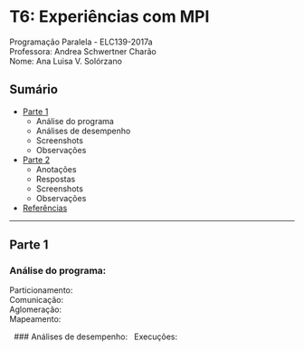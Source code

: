 # T6: Experiências com MPI
Programação Paralela - ELC139-2017a\
Professora: Andrea Schwertner Charão\
Nome: Ana Luisa V. Solórzano

## Sumário

  * [Parte 1](#parte-1)
    * Análise do programa
    * Análises de desempenho 
    * Screenshots
    * Observações
  * [Parte 2](#parte-2)
    * Anotações
    * Respostas
    * Screenshots
    * Observações
  * [Referências](#referências)
  
  ----
  ## Parte 1 
   ### Análise do programa:
   Particionamento:\
   Comunicação:\
   Aglomeração:\
   Mapeamento: 
   
   ### Análises de desempenho:
   Execuções:
